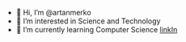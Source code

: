 - 👋 Hi, I’m @artanmerko
- 👀 I’m interested in Science and Technology
- 🌱 I’m currently learning Computer Science
[linkIn](https://www.linkedin.com/in/artan-merko-5b5b35231/)
<!---
artanmerko/artanmerko is a ✨ special ✨ repository because its `README.md` (this file) appears on your GitHub profile.
You can click the Preview link to take a look at your changes.
--->
